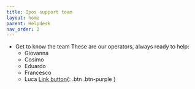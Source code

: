 ```yaml
---
title: Ipos support team
layout: home
parent: Helpdesk
nav_order: 2
---
```


* Get to know the team
These are our operators, always ready to help:
   - Giovanna
   - Cosimo
   - Eduardo
   - Francesco
   - Luca
[Link button](https://just-the-docs.com){: .btn .btn-purple }
